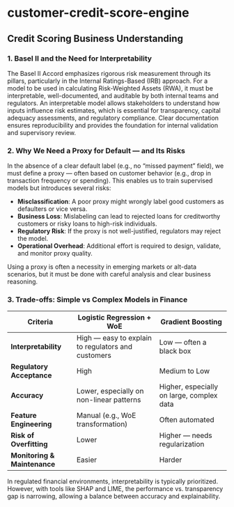 # customer-credit-score-engine

## Credit Scoring Business Understanding

### 1. Basel II and the Need for Interpretability

The Basel II Accord emphasizes rigorous risk measurement through its pillars, particularly in the Internal Ratings-Based (IRB) approach. For a model to be used in calculating Risk-Weighted Assets (RWA), it must be interpretable, well-documented, and auditable by both internal teams and regulators. An interpretable model allows stakeholders to understand how inputs influence risk estimates, which is essential for transparency, capital adequacy assessments, and regulatory compliance. Clear documentation ensures reproducibility and provides the foundation for internal validation and supervisory review.

### 2. Why We Need a Proxy for Default — and Its Risks

In the absence of a clear default label (e.g., no “missed payment” field), we must define a proxy — often based on customer behavior (e.g., drop in transaction frequency or spending). This enables us to train supervised models but introduces several risks:

- **Misclassification**: A poor proxy might wrongly label good customers as defaulters or vice versa.
- **Business Loss**: Mislabeling can lead to rejected loans for creditworthy customers or risky loans to high-risk individuals.
- **Regulatory Risk**: If the proxy is not well-justified, regulators may reject the model.
- **Operational Overhead**: Additional effort is required to design, validate, and monitor proxy quality.

Using a proxy is often a necessity in emerging markets or alt-data scenarios, but it must be done with careful analysis and clear business reasoning.

### 3. Trade-offs: Simple vs Complex Models in Finance

| Criteria | Logistic Regression + WoE | Gradient Boosting |
|---------|----------------------------|-------------------|
| **Interpretability** | High — easy to explain to regulators and customers | Low — often a black box |
| **Regulatory Acceptance** | High | Medium to Low |
| **Accuracy** | Lower, especially on non-linear patterns | Higher, especially on large, complex data |
| **Feature Engineering** | Manual (e.g., WoE transformation) | Often automated |
| **Risk of Overfitting** | Lower | Higher — needs regularization |
| **Monitoring & Maintenance** | Easier | Harder |

In regulated financial environments, interpretability is typically prioritized. However, with tools like SHAP and LIME, the performance vs. transparency gap is narrowing, allowing a balance between accuracy and explainability.


